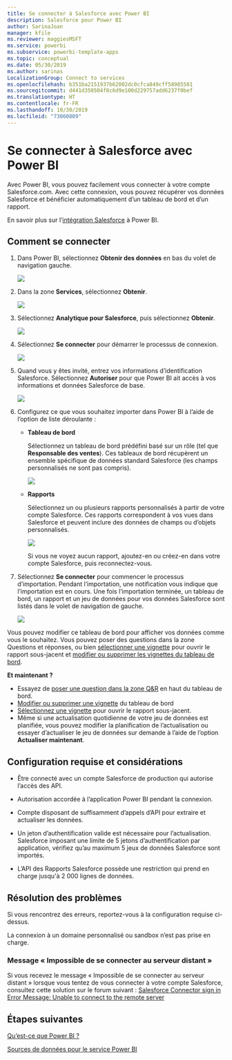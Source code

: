 ```yaml
---
title: Se connecter à Salesforce avec Power BI
description: Salesforce pour Power BI
author: SarinaJoan
manager: kfile
ms.reviewer: maggiesMSFT
ms.service: powerbi
ms.subservice: powerbi-template-apps
ms.topic: conceptual
ms.date: 05/30/2019
ms.author: sarinas
LocalizationGroup: Connect to services
ms.openlocfilehash: b351ba2151937b62002dc0cfca849cff58985581
ms.sourcegitcommit: d441d350504f8c6d9e100d229757add6237f0bef
ms.translationtype: HT
ms.contentlocale: fr-FR
ms.lasthandoff: 10/30/2019
ms.locfileid: "73060809"
---
```

# <a name="connect-to-salesforce-with-power-bi"></a>Se connecter à Salesforce avec Power BI
Avec Power BI, vous pouvez facilement vous connecter à votre compte Salesforce.com. Avec cette connexion, vous pouvez récupérer vos données Salesforce et bénéficier automatiquement d’un tableau de bord et d’un rapport.

En savoir plus sur l’[intégration Salesforce](https://powerbi.microsoft.com/integrations/salesforce) à Power BI.

## <a name="how-to-connect"></a>Comment se connecter
1. Dans Power BI, sélectionnez **Obtenir des données** en bas du volet de navigation gauche.
   
   ![](media/service-connect-to-salesforce/pbi_getdata.png) 
2. Dans la zone **Services**, sélectionnez **Obtenir**.
   
   ![](media/service-connect-to-salesforce/pbi_getservices.png) 
3. Sélectionnez **Analytique pour Salesforce**, puis sélectionnez **Obtenir**.  
   
   ![](media/service-connect-to-salesforce/salesforce.png)
4. Sélectionnez **Se connecter** pour démarrer le processus de connexion.
   
    ![](media/service-connect-to-salesforce/dialog.png)
5. Quand vous y êtes invité, entrez vos informations d’identification Salesforce. Sélectionnez **Autoriser** pour que Power BI ait accès à vos informations et données Salesforce de base.
   
   ![](media/service-connect-to-salesforce/sf_authorize.png)
6. Configurez ce que vous souhaitez importer dans Power BI à l’aide de l’option de liste déroulante :
   
   * **Tableau de bord**
     
     Sélectionnez un tableau de bord prédéfini basé sur un rôle (tel que **Responsable des ventes**). Ces tableaux de bord récupèrent un ensemble spécifique de données standard Salesforce (les champs personnalisés ne sont pas compris).
     
     ![](media/service-connect-to-salesforce/pbi_salesforcechooserole.png)
   * **Rapports**
     
     Sélectionnez un ou plusieurs rapports personnalisés à partir de votre compte Salesforce. Ces rapports correspondent à vos vues dans Salesforce et peuvent inclure des données de champs ou d’objets personnalisés.
     
     ![](media/service-connect-to-salesforce/pbi_salesforcereports.png)
     
     Si vous ne voyez aucun rapport, ajoutez-en ou créez-en dans votre compte Salesforce, puis reconnectez-vous.

7. Sélectionnez **Se connecter** pour commencer le processus d’importation. Pendant l’importation, une notification vous indique que l’importation est en cours. Une fois l’importation terminée, un tableau de bord, un rapport et un jeu de données pour vos données Salesforce sont listés dans le volet de navigation de gauche.
   
   ![](media/service-connect-to-salesforce/pbi_getdatasalesforcedash.png)

Vous pouvez modifier ce tableau de bord pour afficher vos données comme vous le souhaitez. Vous pouvez poser des questions dans la zone Questions et réponses, ou bien [sélectionner une vignette](consumer/end-user-tiles.md) pour ouvrir le rapport sous-jacent et [modifier ou supprimer les vignettes du tableau de bord](service-dashboard-edit-tile.md).

**Et maintenant ?**

* Essayez de [poser une question dans la zone Q&R](consumer/end-user-q-and-a.md) en haut du tableau de bord.
* [Modifier ou supprimer une vignette](service-dashboard-edit-tile.md) du tableau de bord
* [Sélectionnez une vignette](service-dashboard-tiles.md) pour ouvrir le rapport sous-jacent.
* Même si une actualisation quotidienne de votre jeu de données est planifiée, vous pouvez modifier la planification de l’actualisation ou essayer d’actualiser le jeu de données sur demande à l’aide de l’option **Actualiser maintenant**.

## <a name="system-requirements-and-considerations"></a>Configuration requise et considérations

- Être connecté avec un compte Salesforce de production qui autorise l’accès des API.

- Autorisation accordée à l’application Power BI pendant la connexion.

- Compte disposant de suffisamment d’appels d’API pour extraire et actualiser les données.

- Un jeton d’authentification valide est nécessaire pour l’actualisation. Salesforce imposant une limite de 5 jetons d’authentification par application, vérifiez qu’au maximum 5 jeux de données Salesforce sont importés.

- L’API des Rapports Salesforce possède une restriction qui prend en charge jusqu'à 2 000 lignes de données.


## <a name="troubleshooting"></a>Résolution des problèmes

Si vous rencontrez des erreurs, reportez-vous à la configuration requise ci-dessus. 

La connexion à un domaine personnalisé ou sandbox n’est pas prise en charge.

### <a name="unable-to-connect-to-the-remote-server-message"></a>Message « Impossible de se connecter au serveur distant »

Si vous recevez le message « Impossible de se connecter au serveur distant » lorsque vous tentez de vous connecter à votre compte Salesforce, consultez cette solution sur le forum suivant : [Salesforce Connector sign in Error Message: Unable to connect to the remote server](https://www.outsystems.com/forums/Forum_TopicView.aspx?TopicId=17674&TopicName=log-in-error-message-unable-to-connect-to-the-remote-server&)


## <a name="next-steps"></a>Étapes suivantes
[Qu’est-ce que Power BI ?](fundamentals/power-bi-overview.md)

[Sources de données pour le service Power BI](service-get-data.md)

